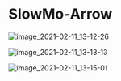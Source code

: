 # SlowMo-Arrow

![image_2021-02-11_13-12-26](https://user-images.githubusercontent.com/57559998/107629806-b34ae180-6c73-11eb-9e3e-dcaac3b58375.png)

![image_2021-02-11_13-13-13](https://user-images.githubusercontent.com/57559998/107629831-ba71ef80-6c73-11eb-937a-7b7c1d033995.png)

![image_2021-02-11_13-15-01](https://user-images.githubusercontent.com/57559998/107629861-c52c8480-6c73-11eb-8414-a37af6752de7.png)
